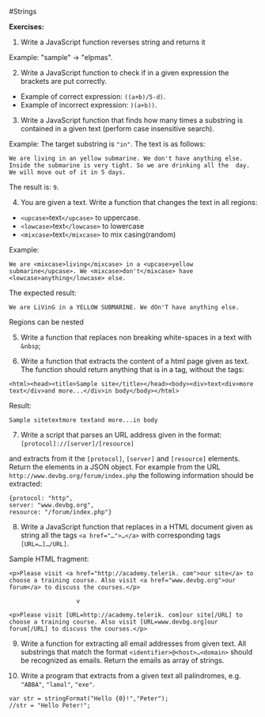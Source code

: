 #Strings

**Exercises:**

01. Write a JavaScript function reverses string and returns it 
 
 Example: "sample" -> "elpmas".

02. Write a JavaScript function to check if in a given expression the brackets are put correctly.
 * Example of correct expression: ``((a+b)/5-d)``.
 * Example of incorrect expression: ``)(a+b))``.

03. Write a JavaScript function that finds how many times a substring is contained in a given text (perform case insensitive search).

 Example: The target substring is ``"in"``. The text is as follows:
 ```
 We are living in an yellow submarine. We don't have anything else. Inside the submarine is very tight. So we are drinking all the  day. We will move out of it in 5 days.
 ```
 The result is: ``9``.

04. You are given a text. Write a function that changes the text in all regions:
 * ``<upcase>``text``</upcase>`` to uppercase.
 * ``<lowcase>``text``</lowcase>`` to lowercase
 * ``<mixcase>``text``</mixcase>`` to mix casing(random)

 Example:
 ```
 We are <mixcase>living</mixcase> in a <upcase>yellow submarine</upcase>. We <mixcase>don't</mixcase> have <lowcase>anything</lowcase> else.
 ```
 
 The expected result:
 
 ```
 We are LiVinG in a YELLOW SUBMARINE. We dOn'T have anything else.
 ```
 
 Regions can be nested

05. Write a function that replaces non breaking white-spaces in a text with ``&nbsp``;

06. Write a function that extracts the content of a html page given as text. The function should return anything that is in a tag, without the tags:

 ```
 <html><head><title>Sample site</title></head><body><div>text<div>more text</div>and more...</div>in body</body></html>
 ```
 
 Result:
 ```
 Sample sitetextmore textand more...in body

 ```

07. Write a script that parses an URL address given in the format: ``[protocol]://[server]/[resource]``

 and extracts from it the ``[protocol]``, ``[server]`` and ``[resource]`` elements. Return the elements in a JSON object. For   example from  the URL ``http://www.devbg.org/forum/index.php`` the following information should be extracted:

 ```
 {protocol: "http",
 server: "www.devbg.org", 
 resource: "/forum/index.php"}
 ```

08. Write a JavaScript function that replaces in a HTML document given as string all the tags ``<a href="…">…</a>`` with corresponding tags ``[URL=…]…/URL]``. 
 
 Sample HTML fragment:
 ```
 <p>Please visit <a href="http://academy.telerik. com">our site</a> to choose a training course. Also visit <a href="www.devbg.org">our forum</a> to discuss the courses.</p>
 ```
                       v
 ```
 <p>Please visit [URL=http://academy.telerik. com]our site[/URL] to choose a training course. Also visit [URL=www.devbg.org]our forum[/URL] to discuss the courses.</p>
 ```

09. Write a function for extracting all email addresses from given text. All substrings that match the format ``<identifier>@<host>…<domain>`` should be recognized as emails. Return the emails as array of strings.

10. Write a program that extracts from a given text all palindromes, e.g. ``"ABBA"``, ``"lamal"``, ``"exe"``.
 
 ```
 var str = stringFormat("Hello {0}!","Peter");
 //str = "Hello Peter!";
 ```
